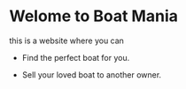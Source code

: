 # Welome to Boat Mania

this is a website where you can

* Find the perfect boat for you.

* Sell your loved boat to another owner.

